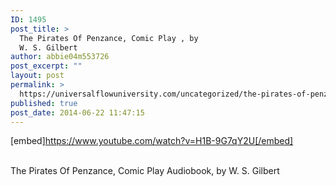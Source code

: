 ```yaml
---
ID: 1495
post_title: >
  The Pirates Of Penzance, Comic Play , by
  W. S. Gilbert
author: abbie04m553726
post_excerpt: ""
layout: post
permalink: >
  https://universalflowuniversity.com/uncategorized/the-pirates-of-penzance-comic-play-by-w-s-gilbert/
published: true
post_date: 2014-06-22 11:47:15
---
```

[embed]https://www.youtube.com/watch?v=H1B-9G7qY2U[/embed]</br></br>
<p>The Pirates Of Penzance, Comic Play Audiobook, by W. S. Gilbert</p>
